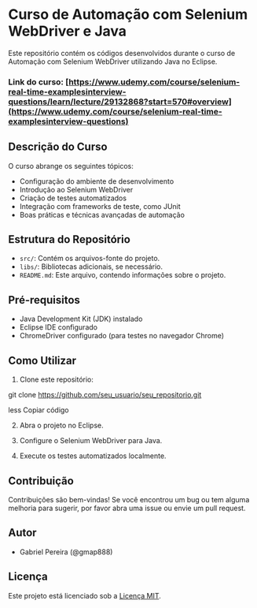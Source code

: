 # Curso de Automação com Selenium WebDriver e Java

Este repositório contém os códigos desenvolvidos durante o curso de Automação com Selenium WebDriver utilizando Java no Eclipse. 

### Link do curso: [https://www.udemy.com/course/selenium-real-time-examplesinterview-questions/learn/lecture/29132868?start=570#overview](https://www.udemy.com/course/selenium-real-time-examplesinterview-questions)

## Descrição do Curso

O curso abrange os seguintes tópicos:

- Configuração do ambiente de desenvolvimento
- Introdução ao Selenium WebDriver
- Criação de testes automatizados
- Integração com frameworks de teste, como JUnit
- Boas práticas e técnicas avançadas de automação

## Estrutura do Repositório

- `src/`: Contém os arquivos-fonte do projeto.
- `libs/`: Bibliotecas adicionais, se necessário.
- `README.md`: Este arquivo, contendo informações sobre o projeto.

## Pré-requisitos

- Java Development Kit (JDK) instalado
- Eclipse IDE configurado
- ChromeDriver configurado (para testes no navegador Chrome)

## Como Utilizar

1. Clone este repositório:

git clone https://github.com/seu_usuario/seu_repositorio.git

less
Copiar código

2. Abra o projeto no Eclipse.

3. Configure o Selenium WebDriver para Java.

4. Execute os testes automatizados localmente.

## Contribuição

Contribuições são bem-vindas! Se você encontrou um bug ou tem alguma melhoria para sugerir, por favor abra uma issue ou envie um pull request.

## Autor

- Gabriel Pereira (@gmap888)

## Licença

Este projeto está licenciado sob a [Licença MIT](https://opensource.org/licenses/MIT).
